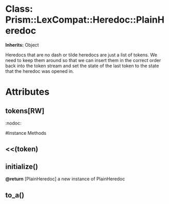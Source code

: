 # Class: Prism::LexCompat::Heredoc::PlainHeredoc
**Inherits:** Object
    

Heredocs that are no dash or tilde heredocs are just a list of tokens. We need
to keep them around so that we can insert them in the correct order back into
the token stream and set the state of the last token to the state that the
heredoc was opened in.


# Attributes
## tokens[RW] [](#attribute-i-tokens)
:nodoc:


#Instance Methods
## <<(token) [](#method-i-<<)

## initialize() [](#method-i-initialize)

**@return** [PlainHeredoc] a new instance of PlainHeredoc

## to_a() [](#method-i-to_a)

